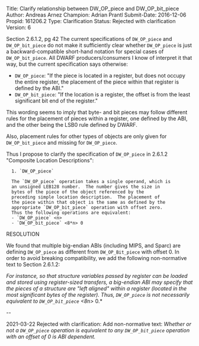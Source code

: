 Title:       Clarify relationship between DW_OP_piece and DW_OP_bit_piece
Author:      Andreas Arnez
Champion:    Adrian Prantl
Submit-Date: 2016-12-06
Propid:      161206.2
Type:        Clarification
Status:      Rejected with clarification
Version:     6

Section 2.6.1.2, pg 42
The current specifications of `DW_OP_piece` and `DW_OP_bit_piece` do not
make it sufficiently clear whether `DW_OP_piece` is just a
backward-compatible short-hand notation for special cases of
`DW_OP_bit_piece`.  All DWARF producers/consumers I know of interpret it
that way, but the current specification says otherwise:

- `DW_OP_piece`: "If the piece is located in a register, but does not
  occupy the entire register, the placement of the piece within that
  register is defined by the ABI."
- `DW_OP_bit_piece`: "If the location is a register, the offset is from
  the least significant bit end of the register."

This wording seems to imply that byte- and bit pieces may follow
different rules for the placement of pieces within a register, one
defined by the ABI, and the other being the LSB0 rule defined by
DWARF.

Also, placement rules for other types of objects are only given for
`DW_OP_bit_piece` and missing for `DW_OP_piece`.

Thus I propose to clarify the specification of `DW_OP_piece` in 2.6.1.2
"Composite Location Descriptions":

      1. `DW_OP_piece`

      The `DW_OP_piece` operation takes a single operand, which is
      an unsigned LEB128 number.  The number gives the size in
      bytes of the piece of the object referenced by the
      preceding simple location description.  The placement of
      the piece within that object is the same as defined by the
      appropriate `DW_OP_bit_piece` operation with offset zero.
      Thus the following operations are equivalent:
      - `DW_OP_piece` <n>
      - `DW_OP_bit_piece` <8*n> 0


RESOLUTION

We found that multiple big-endian ABIs (including MIPS, and Sparc) are
defining `DW_OP_piece` as different from `DW_OP_Bit_piece` with offset 0.
In order to avoid breaking compatibility, we add the following 
non-normative text to Section 2.6.1.2:

   *For instance, so that structure variables passed by register can be
   loaded and stored using register-sized transfers, a big-endian ABI may
   specify that the pieces of a structure are "left aligned" within a
   register (located in the most significant bytes of the register). Thus,
   `DW_OP_piece` <n> is not necessarily equivalent to `DW_OP_bit_piece` <8*n> 0.*

--

2021-03-22 Rejected with clarification:  Add non-normative text:
  *Whether or not a `DW_OP_piece` operation is equivalent to any `DW_OP_bit_piece`
  operation with an offset of 0 is ABI dependent.*
  
